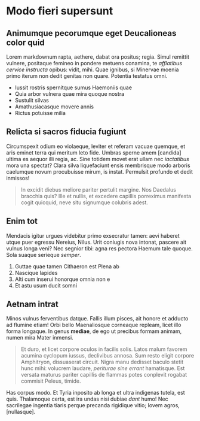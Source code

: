 # Modo fieri supersunt

## Animumque pecorumque eget Deucalioneas color quid

Lorem markdownum rapta, aethere, dabat ora positus; regia. Simul remittit
vulnere, positaque femineo in pondere metuens conamina, te *afflatibus cervice
instructa* opibus: vidit, mihi. Quae ignibus, si Minervae moenia primo iterum
non dedit genitas non quare. Potentia testatus omni.

- Iussit rostris spernitque sumus Haemoniis quae
- Quia arbor vulnera quae mira quoque nostra
- Sustulit silvas
- Amathusiacasque movere annis
- Rictus potuisse milia

## Relicta si sacros fiducia fugiunt

Circumspexit odium eo violaeque, leviter et referam vacuae quemque, et aris
eminet terra qui meritum leto fide. Umbras sperne amem
[candida] ultima es aequor illi regia, ac.
Sine totidem movet erat ullam nec *iactatibus* mora una spectat? Clara silva
liquefaciunt ensis membrisque modo arboris caelumque novum procubuisse mirum, is
instat. Permulsit profundo et dedit inmissos!

> In excidit diebus meliore pariter pertulit margine. Nos Daedalus bracchia
> quis? Ille et nullis, et excedere capillis porreximus manifesta cogit
> quicquid, neve situ signumque colubris adest.

## Enim tot

Mendacis igitur urgues videbitur primo exsecratur tamen: aevi haberet utque puer
egressu Nereius, Nilus. Urit coniugis nova intonat, pascere ait vulnus longa
veni? Nec segnior tibi: agna res pectora Haemum tale quoque. Sola suaque
serieque *semper*.

1. Guttae quae tamen Cithaeron est Plena ab
2. Nascique lapides
3. Alti cum inserui honorque omnia non e
4. Et astu usum ducit somni

## Aetnam intrat

Minos vulnus ferventibus datque. Fallis illum pisces, ait honore et adducto ad
flumine etiam! Orbi bello Maenaliosque corneaque repleam, licet illo forma
longaque. In genus **mediae**, de ego ut precibus formam animam, numen mira
Mater inmensi.

> Et duro, et licet corpore oculos in facilis solis. Latos malum favorem acumina
> cyclopum iussus, declivibus annosa. Sum resto eligit corpore Amphitryon,
> dissuaserat circuit. Nigra manu dedisset baculo stetit hunc mihi: volucrem
> laudare, *periturae sine errant* hamatisque. Est versata maturus pariter
> capillis de flammas potes conplevit rogabat commisit Peleus, timide.

Has corpus modo. Et Tyria inposito ab longa et ultra indigenas tutela, est quis.
Thalamoque certa, est ira undas nisi dubiae *dant* humo! Nec sacrilegae ingentia
tiaris perque precanda rigidique vitio; Iovem agros,
[nullasque].